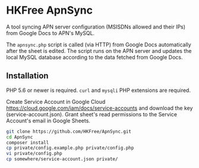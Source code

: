 # HKFree ApnSync

A tool syncing APN server configuration (MSISDNs allowed and their IPs) from Google Docs to APN's MySQL.

The `apnsync.php` script is called (via HTTP) from Google Docs automatically after the sheet is edited. 
The script runs on the APN server and updates the local MySQL database according to the data fetched from Google Docs.

## Installation

PHP 5.6 or newer is required. `curl` and `mysqli` PHP extensions are required.

Create Service Account in Google Cloud https://cloud.google.com/iam/docs/service-accounts and download the key (service-account.json). Grant sheet's read permissions to the Service Account's email in Google Sheets. 

```bash
git clone https://github.com/HKFree/ApnSync.git
cd ApnSync
composer install
cp private/config.example.php private/config.php  
vi private/config.php
cp somewhere/service-account.json private/
```
 


